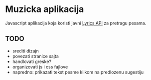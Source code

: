 # Muzicka aplikacija

Javascript aplikacija koja koristi javni [Lyrics API](https://lyrics.ovh/) za pretragu pesama.

## TODO

- srediti dizajn
- povezati stranice sajta
- handlovati greske?
- organizovati js i css fajlove
- napredno: prikazati tekst pesme klikom na predlozenu sugestiju
